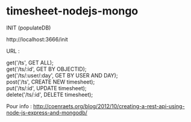 timesheet-nodejs-mongo
======================

INIT (populateDB)

http://localhost:3666/init

URL : 


get('/ts', GET ALL);<br/>
get('/ts/:id', GET BY OBJECTID);<br/>
get('/ts/:user/:day', GET BY USER AND DAY);<br/>
post('/ts', CREATE NEW timesheet);<br/>
put('/ts/:id', UPDATE timesheet);<br/>
delete('/ts/:id', DELETE timesheet);


Pour info : http://coenraets.org/blog/2012/10/creating-a-rest-api-using-node-js-express-and-mongodb/
